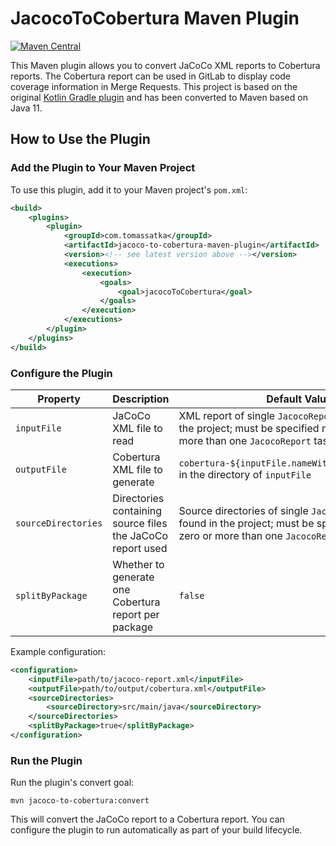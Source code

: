 # JacocoToCobertura Maven Plugin

[![Maven Central](https://img.shields.io/maven-central/v/com.example/jacoco-to-cobertura-maven-plugin)](https://search.maven.org/artifact/com.example/jacoco-to-cobertura-maven-plugin)

This Maven plugin allows you to convert JaCoCo XML reports to Cobertura reports. The Cobertura report can be used in GitLab to display code coverage information in Merge Requests. This project is based on the original [Kotlin Gradle plugin](https://github.com/razvn/jacoco-to-cobertura-gradle-plugin/tree/main) and has been converted to Maven based on Java 11. 

## How to Use the Plugin

### Add the Plugin to Your Maven Project

To use this plugin, add it to your Maven project's `pom.xml`:

```xml
<build>
    <plugins>
        <plugin>
            <groupId>com.tomassatka</groupId>
            <artifactId>jacoco-to-cobertura-maven-plugin</artifactId>
            <version><!-- see latest version above --></version>
            <executions>
                <execution>
                    <goals>
                        <goal>jacocoToCobertura</goal>
                    </goals>
                </execution>
            </executions>
        </plugin>
    </plugins>
</build>
```

### Configure the Plugin

| Property            | Description | Default Value |
|---------------------|---|--|
| `inputFile`         | JaCoCo XML file to read | XML report of single `JacocoReport` task found in the project; must be specified manually if zero or more than one `JacocoReport` task exists |
| `outputFile`        | Cobertura XML file to generate | `cobertura-${inputFile.nameWithoutExtension}.xml` in the directory of `inputFile` |
| `sourceDirectories` | Directories containing source files the JaCoCo report used | Source directories of single `JacocoReport` task found in the project; must be specified manually if zero or more than one `JacocoReport` tasks exist |
| `splitByPackage`    | Whether to generate one Cobertura report per package | `false` |

Example configuration:
```xml
<configuration>
    <inputFile>path/to/jacoco-report.xml</inputFile>
    <outputFile>path/to/output/cobertura.xml</outputFile>
    <sourceDirectories>
        <sourceDirectory>src/main/java</sourceDirectory>
    </sourceDirectories>
    <splitByPackage>true</splitByPackage>
</configuration>
```
### Run the Plugin
Run the plugin's convert goal:
```
mvn jacoco-to-cobertura:convert
```
This will convert the JaCoCo report to a Cobertura report. You can configure the plugin to run automatically as part of your build lifecycle.

